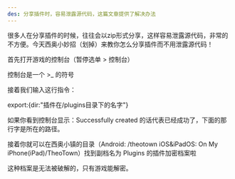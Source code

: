 ```yaml
---
des: 分享插件时，容易泄露源代码，这篇文章提供了解决办法
---
```

很多人在分享插件的时候，往往会以zip形式分享，这样容易泄露源代码，非常的不方便。今天西奥小妙招（划掉）来教你怎么分享插件而不用泄露源代码！


首先打开游戏的控制台（暂停选单 > 控制台）

控制台是一个 >_ 的符号


接着我们输入这行指令：

export:{dir:"插件在/plugins目录下的名字"}



如果你看到控制台显示：Successfully created 的话代表已经成功了，下面的那行字是所在的路径。

接着你就可以在西奥小镇的目录（Android: /theotown iOS&iPadOS: On My iPhone(iPad)/TheoTown）找到副档名为 Plugins 的插件加密档案啦

这种档案是无法被破解的，只有游戏能解密。
